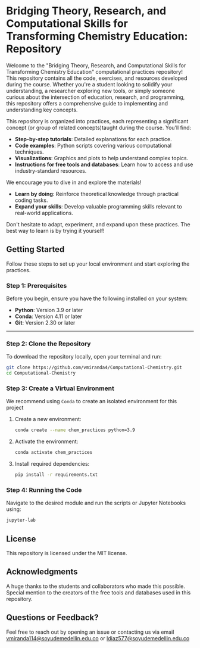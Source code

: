# Bridging Theory, Research, and Computational Skills for Transforming Chemistry Education: Repository

Welcome to the "Bridging Theory, Research, and Computational Skills for Transforming Chemistry Education" computational practices repository! This repository contains all the code, exercises, and resources developed during the course. Whether you're a student looking to solidify your understanding, a researcher exploring new tools, or simply someone curious about the intersection of education, research, and programming, this repository offers a comprehensive guide to implementing and understanding key concepts.

This repository is organized into practices, each representing a significant concept (or group of related concepts)taught during the course.
You’ll find:

- **Step-by-step tutorials**: Detailed explanations for each practice.
- **Code examples**: Python scripts covering various computational techniques.
- **Visualizations**: Graphics and plots to help understand complex topics.
- **Instructions for free tools and databases**: Learn how to access and use industry-standard resources.

We encourage you to dive in and explore the materials!  
- **Learn by doing**: Reinforce theoretical knowledge through practical coding tasks.  
- **Expand your skills**: Develop valuable programming skills relevant to real-world applications.

Don't hesitate to adapt, experiment, and expand upon these practices. The best way to learn is by trying it yourself!

## Getting Started  

Follow these steps to set up your local environment and start exploring the practices.  

### Step 1: Prerequisites  
Before you begin, ensure you have the following installed on your system:  
- **Python**: Version 3.9 or later  
- **Conda**: Version 4.11 or later  
- **Git**: Version 2.30 or later  

---

### Step 2: Clone the Repository  
To download the repository locally, open your terminal and run:  
```bash  
git clone https://github.com/vmiranda4/Computational-Chemistry.git
cd Computational-Chemistry  
```
### Step 3: Create a Virtual Environment

We recommend using `Conda` to create an isolated environment for this project

1. Create a new environment:
   ```bash
   conda create --name chem_practices python=3.9
   ```
2. Activate the environment:
   ```bash
   conda activate chem_practices
   ```

3. Install required dependencies:
    ```bash
   pip install -r requirements.txt
    ```
### Step 4: Running the Code
Navigate to the desired module and run the scripts or Jupyter Notebooks using:

```bash
jupyter-lab

```
## License
This repository is licensed under the MIT license.

## Acknowledgments
A huge thanks to the students and collaborators who made this possible. Special mention to the creators of the free tools and databases used in this repository.

## Questions or Feedback?
Feel free to reach out by opening an issue or contacting us via email vmiranda114@soyudemedellin.edu.co or ldiaz577@soyudemedellin.edu.co
